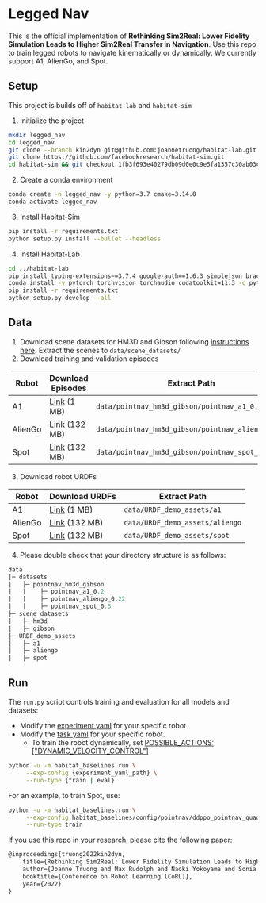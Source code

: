 # Legged Nav

This is the official implementation of **Rethinking Sim2Real: Lower Fidelity Simulation Leads to Higher Sim2Real Transfer in Navigation**. Use this repo to train legged robots to navigate kinematically or dynamically. We currently support A1, AlienGo, and Spot. 

## Setup

This project is builds off of `habitat-lab` and `habitat-sim`

1. Initialize the project
```bash
mkdir legged_nav
cd legged_nav 
git clone --branch kin2dyn git@github.com:joannetruong/habitat-lab.git
git clone https://github.com/facebookresearch/habitat-sim.git
cd habitat-sim && git checkout 1fb3f693e40279db09d0e0c9e5fa1357c30ab03c
```
2. Create a conda environment
```bash
conda create -n legged_nav -y python=3.7 cmake=3.14.0 
conda activate legged_nav
```
3. Install Habitat-Sim
```bash
pip install -r requirements.txt
python setup.py install --bullet --headless
```
4. Install Habitat-Lab
```bash
cd ../habitat-lab
pip install typing-extensions~=3.7.4 google-auth==1.6.3 simplejson braceexpand pybullet cython pkgconfig squaternion
conda install -y pytorch torchvision torchaudio cudatoolkit=11.3 -c pytorch
pip install -r requirements.txt
python setup.py develop --all
```

## Data
1. Download scene datasets for HM3D and Gibson following [instructions here](https://github.com/facebookresearch/habitat-lab/blob/main/DATASETS.md). Extract the scenes to `data/scene_datasets/`
2. Download training and validation episodes

| Robot | Download Episodes | Extract Path |
|-|-|-|
| A1 | [Link](https://drive.google.com/file/d/1mbjHy09KIKyFb4atX_j38WT-4MQvO3aW/view?usp=share_link) (1 MB) | `data/pointnav_hm3d_gibson/pointnav_a1_0.2` |
| AlienGo | [Link](https://drive.google.com/file/d/1q05VcaqMzvWPaq_sXqudWTJsUSnPjt2a/view?usp=share_link) (132 MB) | `data/pointnav_hm3d_gibson/pointnav_aliengo_0.22` |
| Spot | [Link](https://drive.google.com/file/d/14vKI-AZmmxS5cQg1lV0ybFsuRNg4VMeL/view?usp=share_link) (132 MB) | `data/pointnav_hm3d_gibson/pointnav_spot_0.3` |
3. Download robot URDFs

| Robot | Download URDFs | Extract Path |
|-|-|-|
| A1 | [Link](https://drive.google.com/file/d/1xpqcpBaFf1ld415mYOHfDCoA-oMdLGVr/view?usp=share_link) (1 MB) | `data/URDF_demo_assets/a1` |
| AlienGo | [Link](https://drive.google.com/file/d/1PuS0pJmFqBD-BuxvOQRVTgWScq5vWH06/view?usp=share_link) (132 MB) | `data/URDF_demo_assets/aliengo` |
| Spot | [Link](https://drive.google.com/file/d/1uLiR5JcFEaQ1xNAezoSdv48Zj6QORVZY/view?usp=share_link) (132 MB) | `data/URDF_demo_assets/spot` |
4. Please double check that your directory structure is as follows:
```graphql
data
|─ datasets
|   ├─ pointnav_hm3d_gibson
|   |    ├─ pointnav_a1_0.2
|   |    ├─ pointnav_aliengo_0.22
|   |    ├─ pointnav_spot_0.3
├─ scene_datasets
|   ├─ hm3d
|   ├─ gibson
├─ URDF_demo_assets
|   ├─ a1
|   ├─ aliengo
|   ├─ spot
```

## Run

The `run.py` script controls training and evaluation for all models and datasets:
* Modify the [experiment yaml](https://github.com/joannetruong/habitat-lab/blob/kin2dyn/habitat_baselines/config/pointnav/ddppo_pointnav_quadruped.yaml) for your specific robot
* Modify the [task yaml](https://github.com/joannetruong/habitat-lab/blob/kin2dyn/configs/tasks/pointnav_quadruped.yaml) for your specific robot. 
    * To train the robot dynamically, set [POSSIBLE_ACTIONS: ["DYNAMIC_VELOCITY_CONTROL"]](https://github.com/joannetruong/habitat-lab/blob/733eb78dfc5a660a1994b14ca52b0e9852bd717b/configs/tasks/pointnav_quadruped.yaml#L41)
```bash
python -u -m habitat_baselines.run \
     --exp-config {experiment_yaml_path} \
     --run-type {train | eval}
```

For an example, to train Spot, use:
```bash
python -u -m habitat_baselines.run \
     --exp-config habitat_baselines/config/pointnav/ddppo_pointnav_quadruped.yaml \
     --run-type train
```

If you use this repo in your research, please cite the following [paper](https://arxiv.org/abs/2207.10821):

```tex
@inproceedings{truong2022kin2dyn,
    title={Rethinking Sim2Real: Lower Fidelity Simulation Leads to Higher Sim2Real Transfer in Navigation}, 
    author={Joanne Truong and Max Rudolph and Naoki Yokoyama and Sonia Chernova and Dhruv Batra and Akshara Rai}, 
    booktitle={Conference on Robot Learning (CoRL)},
    year={2022}
}
```